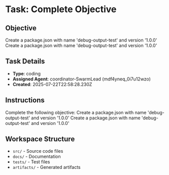 # Task: Complete Objective

## Objective
Create a package.json with name 'debug-output-test' and version '1.0.0' Create a package.json with name 'debug-output-test' and version '1.0.0'

## Task Details
- **Type**: coding
- **Assigned Agent**: coordinator-SwarmLead (mdf4yneq_0i7u12wzo)
- **Created**: 2025-07-22T22:58:28.230Z

## Instructions
Complete the following objective: Create a package.json with name 'debug-output-test' and version '1.0.0' Create a package.json with name 'debug-output-test' and version '1.0.0'

## Workspace Structure
- `src/` - Source code files
- `docs/` - Documentation
- `tests/` - Test files
- `artifacts/` - Generated artifacts
